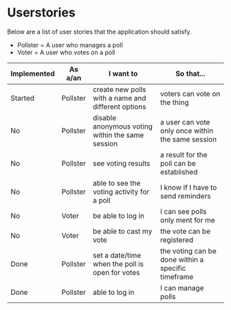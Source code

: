 # Userstories

Below are a list of user stories that the application should satisfy.

* Pollster = A user who manages a poll
* Voter = A user who votes on a poll

|Implemented| As a/an | I want to | So that...|
|---|---|---|---|
|Started|Pollster|create new polls with a name and different options|voters can vote on the thing|
|No|Pollster|disable anonymous voting within the same session|a user can vote only once within the same session|
|No|Pollster|see voting results|a result for the poll can be established|
|No|Pollster|able to see the voting activity for a poll|I know if I have to send reminders|
|No|Voter|be able to log in|I can see polls only ment for me|
|No|Voter|be able to cast my vote|the vote can be registered|
|Done|Pollster|set a date/time when the poll is open for votes|the voting can be done within a specific timeframe|
|Done|Pollster|able to log in|I can manage polls|
